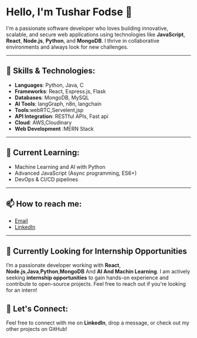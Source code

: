 # Hello, I'm Tushar Fodse 👋

I'm a passionate software developer who loves building innovative, scalable, and secure web applications using technologies like **JavaScript**, **React**, **Node.js**, **Python**, and **MongoDB**. I thrive in collaborative environments and always look for new challenges.

---

## 🚀 Skills & Technologies:
- **Languages**:  Python, Java, C
- **Frameworks**: React, Express.js, Flask
- **Databases**: MongoDB, MySQL
- **AI Tools**: langGraph, n8n, langchain
- **Tools**:webRTC,Servelent,jsp
- **API Integration**: RESTful APIs, Fast api
- **Cloud**: AWS,Cloudinary
- **Web Development** :MERN Stack

---

## 🌱 Current Learning:
- Machine Learning and AI with Python
- Advanced JavaScript (Async programming, ES6+)
- DevOps & CI/CD pipelines

---

## 📫 How to reach me:
- [Email](tusharfodse@gmail.com)
- [LinkedIn](https://www.linkedin.com/in/yourprofile/](https://www.linkedin.com/in/tushar-fodse-093963329))

---
## 📍 Currently Looking for Internship Opportunities
I’m a passionate developer working with **React**, **Node.js**,**Java**,**Python**,**MongoDB** And **AI And Machin Learning**. I am actively seeking **internship opportunities** to gain hands-on experience and contribute to open-source projects. Feel free to reach out if you're looking for an intern!




## 🤝 Let's Connect:
Feel free to connect with me on **LinkedIn**, drop a message, or check out my other projects on GitHub!
